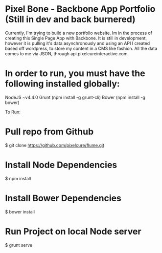 # Pixel Bone - Backbone App Portfolio (Still in dev and back burnered)

Currently, I'm trying to build a new portfolio website. Im in the process of creating this Single Page App with Backbone. 
It is still in development, however it is pulling it's data asynchronously and using an API I created based off wordpress, 
to store my content in a CMS like fashion. 
All the data comes to me via JSON, through api.pixelcureinteractive.com.

# In order to run, you must have the following installed globally:
NodeJS ~v4.4.0
Grunt (npm install -g grunt-cli)
Bower (npm install -g bower)

To Run:

# Pull repo from Github
$ git clone https://github.com/pixelcure/flume.git

# Install Node Dependencies
$ npm install

# Install Bower Dependencies
$ bower install

# Run Project on local Node server
$ grunt serve
